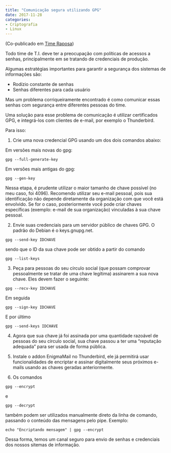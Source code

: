 ```yaml
---
title: "Comunicação segura utilizando GPG"
date: 2017-11-28
categories:
- Criptografia
- Linux
---
```


(Co-publicado em [Time Raposa](http://www.timeraposa.com.br/2017/11/comunicacao-segura-utilizando-gpg/))

Todo time de T.I. deve ter a preocupação com políticas de acessos a senhas, principalmente em se tratando de credenciais de produção.

Algumas estratégias importantes para garantir a segurança dos sistemas de informações são:

* Rodízio constante de senhas
* Senhas diferentes para cada usuário

Mas um problema corriqueiramente encontrado é como comunicar essas senhas com segurança entre diferentes pessoas do time.

Uma solução para esse problema de comunicação é utilizar certificados GPG, e integrá-los com clientes de e-mail, por exemplo o Thunderbird.


Para isso:

1) Crie uma nova credencial GPG usando um dos dois comandos abaixo:

Em versões mais novas do gpg:

```
gpg --full-generate-key
```

Em versões mais antigas do gpg:

```
gpg --gen-key
```

Nessa etapa, é prudente utilizar o maior tamanho de chave possível (no meu caso, foi 4096). Recomendo utilizar seu e-mail pessoal, pois sua identificação não depende diretamente da organização com que você está envolvido. Se for o caso, posteriormente você pode criar chaves específicas (exemplo: e-mail de sua organização) vinculadas à sua chave pessoal.

2) Envie suas credenciais para um servidor público de chaves GPG. O padrão do Debian é o keys.gnupg.net.

```
gpg --send-key IDCHAVE
```

sendo que o ID da sua chave pode ser obtido a partir do comando

```
gpg --list-keys
```

3) Peça para pessoas do seu círculo social (que possam comprovar pessoalmente se tratar de uma chave legítima) assinarem a sua nova chave. Eles devem fazer o seguinte:

```
gpg --recv-key IDCHAVE
```

Em seguida

```
gpg --sign-key IDCHAVE
```

E por último

```
gpg --send-keys IDCHAVE
```

4) Agora que sua chave já foi assinada por uma quantidade razoável de pessoas do seu círculo social, sua chave passou a ter uma “reputação adequada” para ser usada de forma pública.

5) Instale o addon EnigmaMail no Thunderbird, ele já permitirá usar funcionalidades de encriptar e assinar digitalmente seus próximos e-mails usando as chaves geradas anteriormente.

6) Os comandos

```
gpg --encrypt
```

e

```
gpg --decrypt
```

também podem ser utilizados manualmente direto da linha de comando, passando o conteúdo das mensagens pelo pipe. Exemplo:

```
echo "Encriptando mensagem" | gpg --encrypt
```

Dessa forma, temos um canal seguro para envio de senhas e credenciais dos nossos sitemas de informação.
